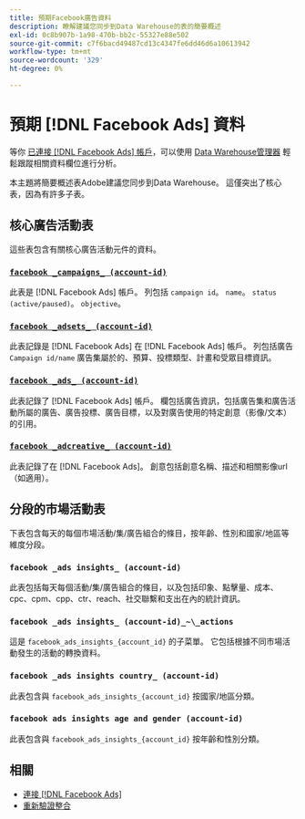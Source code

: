 ```yaml
---
title: 預期Facebook廣告資料
description: 瞭解建議您同步到Data Warehouse的表的簡要概述
exl-id: 0c8b907b-1a98-470b-bb2c-55327e88e502
source-git-commit: c7f6bacd49487cd13c4347fe6dd46d6a10613942
workflow-type: tm+mt
source-wordcount: '329'
ht-degree: 0%

---
```


# 預期 [!DNL Facebook Ads] 資料

等你 [已連接 [!DNL Facebook Ads] 帳戶](../integrations/facebook-ads.md)，可以使用 [Data Warehouse管理器](../../../data-analyst/data-warehouse-mgr/tour-dwm.md) 輕鬆跟蹤相關資料欄位進行分析。

本主題將簡要概述表Adobe建議您同步到Data Warehouse。 這僅突出了核心表，因為有許多子表。

## 核心廣告活動表

這些表包含有關核心廣告活動元件的資料。

### [`facebook _campaigns_ (account-id)`](https://developers.facebook.com/docs/marketing-api/reference/ad-campaign-group)

此表是 [!DNL Facebook Ads] 帳戶。 列包括 `campaign id`。 `name`。 `status (active/paused)`。 `objective`。

### [`facebook _adsets_ (account-id)`](https://developers.facebook.com/docs/marketing-api/reference/ad-campaign)

此表記錄是 [!DNL Facebook Ads] 在 [!DNL Facebook Ads] 帳戶。 列包括廣告 `Campaign id/name` 廣告集屬於的、預算、投標類型、計畫和受眾目標資訊。

### [`facebook _ads_ (account-id)`](https://developers.facebook.com/docs/marketing-api/reference/adgroup)

此表記錄了 [!DNL Facebook Ads] 帳戶。 欄包括廣告資訊，包括廣告集和廣告活動所屬的廣告、廣告投標、廣告目標，以及對廣告使用的特定創意（影像/文本）的引用。

### [`facebook _adcreative_ (account-id)`](https://developers.facebook.com/docs/marketing-api/reference/ad-creative)

此表記錄了在 [!DNL Facebook Ads]。 創意包括創意名稱、描述和相關影像url（如適用）。

## 分段的市場活動表

下表包含每天的每個市場活動/集/廣告組合的條目，按年齡、性別和國家/地區等維度分段。

### `facebook _ads insights_ (account-id)`

此表包括每天每個活動/集/廣告組合的條目，以及包括印象、點擊量、成本、cpc、cpm、cpp、ctr、reach、社交聯繫和支出在內的統計資訊。

### `facebook _ads insights_ (account-id)_~\_actions`

這是 `facebook_ads_insights_{account_id}` 的子菜單。 它包括根據不同市場活動發生的活動的轉換資料。

### `facebook _ads insights country_ (account-id)`

此表包含與 `facebook_ads_insights_{account_id}` 按國家/地區分類。

### `facebook ads insights age and gender (account-id)`

此表包含與 `facebook_ads_insights_{account_id}` 按年齡和性別分類。

## 相關

* [連接 [!DNL Facebook Ads]](../integrations/facebook-ads.md)
* [重新驗證整合](https://experienceleague.adobe.com/docs/commerce-knowledge-base/kb/how-to/mbi-reauthenticating-integrations.html)
